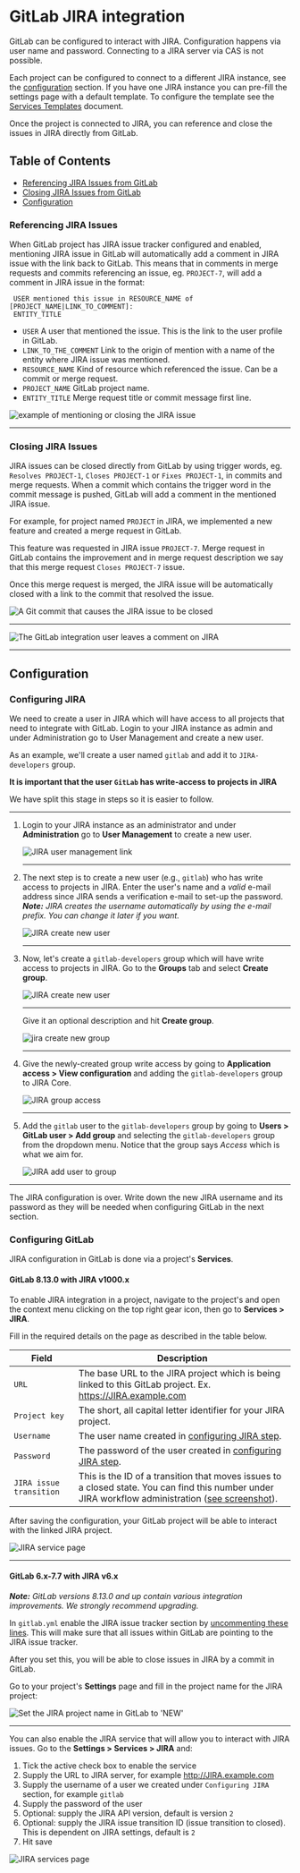 # GitLab JIRA integration

GitLab can be configured to interact with JIRA. Configuration happens via
user name and password. Connecting to a JIRA server via CAS is not possible.

Each project can be configured to connect to a different JIRA instance, see the
[configuration](#configuration) section. If you have one JIRA instance you can
pre-fill the settings page with a default template. To configure the template
see the [Services Templates][services-templates] document.

Once the project is connected to JIRA, you can reference and close the issues
in JIRA directly from GitLab.

## Table of Contents
* [Referencing JIRA Issues from GitLab](#referencing-JIRA-issues)
* [Closing JIRA Issues from GitLab](#closing-JIRA-issues)
* [Configuration](#configuration)

### Referencing JIRA Issues

When GitLab project has JIRA issue tracker configured and enabled, mentioning
JIRA issue in GitLab will automatically add a comment in JIRA issue with the
link back to GitLab. This means that in comments in merge requests and commits
referencing an issue, eg. `PROJECT-7`, will add a comment in JIRA issue in the
format:

```
 USER mentioned this issue in RESOURCE_NAME of [PROJECT_NAME|LINK_TO_COMMENT]:
 ENTITY_TITLE
```

* `USER` A user that mentioned the issue. This is the link to the user profile in GitLab.
* `LINK_TO_THE_COMMENT` Link to the origin of mention with a name of the entity where JIRA issue was mentioned.
* `RESOURCE_NAME` Kind of resource which referenced the issue. Can be a commit or merge request.
* `PROJECT_NAME` GitLab project name.
* `ENTITY_TITLE` Merge request title or commit message first line.

![example of mentioning or closing the JIRA issue](img/jira_issue_reference.png)

---

### Closing JIRA Issues

JIRA issues can be closed directly from GitLab by using trigger words, eg.
`Resolves PROJECT-1`, `Closes PROJECT-1` or `Fixes PROJECT-1`, in commits and
merge requests. When a commit which contains the trigger word in the commit
message is pushed, GitLab will add a comment in the mentioned JIRA issue.

For example, for project named `PROJECT` in JIRA, we implemented a new feature
and created a merge request in GitLab.

This feature was requested in JIRA issue `PROJECT-7`. Merge request in GitLab
contains the improvement and in merge request description we say that this
merge request `Closes PROJECT-7` issue.

Once this merge request is merged, the JIRA issue will be automatically closed
with a link to the commit that resolved the issue.

![A Git commit that causes the JIRA issue to be closed](img/jira_merge_request_close.png)

---

![The GitLab integration user leaves a comment on JIRA](img/jira_service_close_issue.png)

---

## Configuration

### Configuring JIRA

We need to create a user in JIRA which will have access to all projects that
need to integrate with GitLab. Login to your JIRA instance as admin and under
Administration go to User Management and create a new user.

As an example, we'll create a user named `gitlab` and add it to `JIRA-developers`
group.

**It is important that the user `GitLab` has write-access to projects in JIRA**

We have split this stage in steps so it is easier to follow.

---

1. Login to your JIRA instance as an administrator and under **Administration**
   go to **User Management** to create a new user.

     ![JIRA user management link](img/jira_user_management_link.png)

     ---

1. The next step is to create a new user (e.g., `gitlab`) who has write access
   to projects in JIRA. Enter the user's name and a _valid_ e-mail address
   since JIRA sends a verification e-mail to set-up the password.
   _**Note:** JIRA creates the username automatically by using the e-mail
   prefix. You can change it later if you want._

     ![JIRA create new user](img/jira_create_new_user.png)

     ---

1. Now, let's create a `gitlab-developers` group which will have write access
   to projects in JIRA. Go to the **Groups** tab and select **Create group**.

     ![JIRA create new user](img/jira_create_new_group.png)

     ---

     Give it an optional description and hit **Create group**.

     ![jira create new group](img/jira_create_new_group_name.png)

     ---

1. Give the newly-created group write access by going to
   **Application access > View configuration** and adding the `gitlab-developers`
   group to JIRA Core.

     ![JIRA group access](img/jira_group_access.png)

     ---

1. Add the `gitlab` user to the `gitlab-developers` group by going to
   **Users > GitLab user > Add group** and selecting the `gitlab-developers`
   group from the dropdown menu. Notice that the group says _Access_ which is
   what we aim for.

     ![JIRA add user to group](img/jira_add_user_to_group.png)

---

The JIRA configuration is over. Write down the new JIRA username and its
password as they will be needed when configuring GitLab in the next section.

### Configuring GitLab

JIRA configuration in GitLab is done via a project's **Services**.

#### GitLab 8.13.0 with JIRA v1000.x

To enable JIRA integration in a project, navigate to the project's
and open the context menu clicking on the top right gear icon, then go to
**Services > JIRA**.

Fill in the required details on the page as described in the table below.

| Field | Description |
| ----- | ----------- |
| `URL` | The base URL to the JIRA project which is being linked to this GitLab project. Ex. https://JIRA.example.com |
| `Project key` | The short, all capital letter identifier for your JIRA project. |
| `Username` | The user name created in [configuring JIRA step](#configuring-JIRA). |
| `Password` |The password of the user created in [configuring JIRA step](#configuring-JIRA). |
| `JIRA issue transition` | This is the ID of a transition that moves issues to a closed state. You can find this number under JIRA workflow administration ([see screenshot](img/jira_workflow_screenshot.png)). |

After saving the configuration, your GitLab project will be able to interact
with the linked JIRA project.

![JIRA service page](img/jira_service_page.png)

---

#### GitLab 6.x-7.7 with JIRA v6.x

_**Note:** GitLab versions 8.13.0 and up contain various integration improvements.
We strongly recommend upgrading._

In `gitlab.yml` enable the JIRA issue tracker section by
[uncommenting these lines][JIRA-gitlab-yml]. This will make sure that all
issues within GitLab are pointing to the JIRA issue tracker.

After you set this, you will be able to close issues in JIRA by a commit in
GitLab.

Go to your project's **Settings** page and fill in the project name for the
JIRA project:

![Set the JIRA project name in GitLab to 'NEW'](img/jira_project_name.png)

---

You can also enable the JIRA service that will allow you to interact with JIRA
issues. Go to the **Settings > Services > JIRA** and:

1. Tick the active check box to enable the service
1. Supply the URL to JIRA server, for example http://JIRA.example.com
1. Supply the username of a user we created under `Configuring JIRA` section,
   for example `gitlab`
1. Supply the password of the user
1. Optional: supply the JIRA API version, default is version `2`
1. Optional: supply the JIRA issue transition ID (issue transition to closed).
   This is dependent on JIRA settings, default is `2`
1. Hit save


![JIRA services page](img/jira_service.png)

[services-templates]: ../project_services/services_templates.md
[JIRA-gitlab-yml]: https://gitlab.com/subscribers/gitlab-ee/blob/6-8-stable-ee/config/gitlab.yml.example#L111-115
